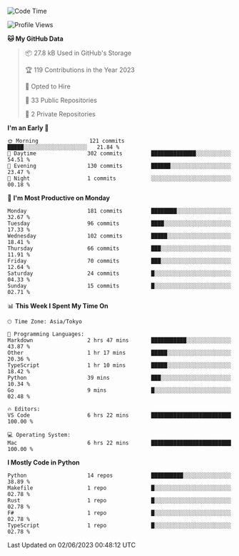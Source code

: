 <!--START_SECTION:waka-->
![Code Time](http://img.shields.io/badge/Code%20Time-679%20hrs%2054%20mins-blue)

![Profile Views](http://img.shields.io/badge/Profile%20Views-0-blue)

**🐱 My GitHub Data** 

> 📦 27.8 kB Used in GitHub's Storage 
 > 
> 🏆 119 Contributions in the Year 2023
 > 
> 💼 Opted to Hire
 > 
> 📜 33 Public Repositories 
 > 
> 🔑 2 Private Repositories 
 > 
**I'm an Early 🐤** 

```text
🌞 Morning                121 commits         █████░░░░░░░░░░░░░░░░░░░░   21.84 % 
🌆 Daytime                302 commits         ██████████████░░░░░░░░░░░   54.51 % 
🌃 Evening                130 commits         ██████░░░░░░░░░░░░░░░░░░░   23.47 % 
🌙 Night                  1 commits           ░░░░░░░░░░░░░░░░░░░░░░░░░   00.18 % 
```
📅 **I'm Most Productive on Monday** 

```text
Monday                   181 commits         ████████░░░░░░░░░░░░░░░░░   32.67 % 
Tuesday                  96 commits          ████░░░░░░░░░░░░░░░░░░░░░   17.33 % 
Wednesday                102 commits         █████░░░░░░░░░░░░░░░░░░░░   18.41 % 
Thursday                 66 commits          ███░░░░░░░░░░░░░░░░░░░░░░   11.91 % 
Friday                   70 commits          ███░░░░░░░░░░░░░░░░░░░░░░   12.64 % 
Saturday                 24 commits          █░░░░░░░░░░░░░░░░░░░░░░░░   04.33 % 
Sunday                   15 commits          █░░░░░░░░░░░░░░░░░░░░░░░░   02.71 % 
```


📊 **This Week I Spent My Time On** 

```text
🕑︎ Time Zone: Asia/Tokyo

💬 Programming Languages: 
Markdown                 2 hrs 47 mins       ███████████░░░░░░░░░░░░░░   43.87 % 
Other                    1 hr 17 mins        █████░░░░░░░░░░░░░░░░░░░░   20.36 % 
TypeScript               1 hr 10 mins        █████░░░░░░░░░░░░░░░░░░░░   18.42 % 
Python                   39 mins             ███░░░░░░░░░░░░░░░░░░░░░░   10.34 % 
Go                       9 mins              █░░░░░░░░░░░░░░░░░░░░░░░░   02.48 % 

🔥 Editors: 
VS Code                  6 hrs 22 mins       █████████████████████████   100.00 % 

💻 Operating System: 
Mac                      6 hrs 22 mins       █████████████████████████   100.00 % 
```

**I Mostly Code in Python** 

```text
Python                   14 repos            ██████████░░░░░░░░░░░░░░░   38.89 % 
Makefile                 1 repo              █░░░░░░░░░░░░░░░░░░░░░░░░   02.78 % 
Rust                     1 repo              █░░░░░░░░░░░░░░░░░░░░░░░░   02.78 % 
F#                       1 repo              █░░░░░░░░░░░░░░░░░░░░░░░░   02.78 % 
TypeScript               1 repo              █░░░░░░░░░░░░░░░░░░░░░░░░   02.78 % 
```




 Last Updated on 02/06/2023 00:48:12 UTC
<!--END_SECTION:waka-->
